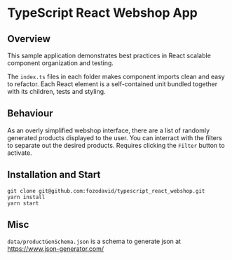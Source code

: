 # TypeScript React Webshop App

## Overview

This sample application demonstrates best practices in React scalable component organization and testing.

The `index.ts` files in each folder makes component imports clean and easy to refactor. Each React element is a self-contained unit bundled together with its children, tests and styling.

## Behaviour

As an overly simplified webshop interface, there are a list of randomly generated products displayed to the user. You can interract with the filters to separate out the desired products. Requires clicking the `Filter` button to activate.

## Installation and Start

```
git clone git@github.com:fozodavid/typescript_react_webshop.git
yarn install
yarn start
```

## Misc

`data/productGenSchema.json` is a schema to generate json at
https://www.json-generator.com/
